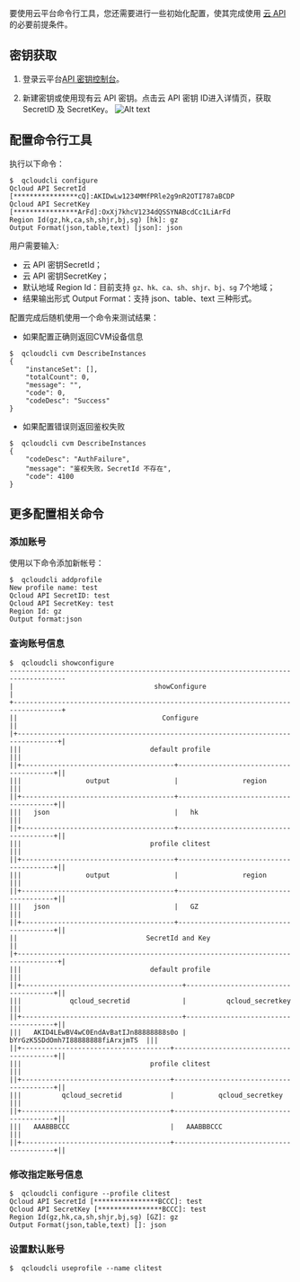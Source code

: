 要使用云平台命令行工具，您还需要进行一些初始化配置，使其完成使用 [云 API](http://tcecqpoc.fsphere.cn/product/api.html)的必要前提条件。

## 密钥获取
1) 登录云平台[API 密钥控制台](http://console.tce.fsphere.cn/capi)。

2) 新建密钥或使用现有云 API 密钥。点击云 API 密钥 ID进入详情页，获取 SecretID 及 SecretKey。
![Alt text](http://imgcache.tcecqpoc.fsphere.cn/image/mc.qcloudimg.com/static/img/ab7aea426d53f31f6bb1fc84bd2ce177/1.png)

## 配置命令行工具

执行以下命令：

```
$  qcloudcli configure
Qcloud API SecretId [****************cQ]:AKIDwLw1234MMfPRle2g9nR2OTI787aBCDP
Qcloud API SecretKey [****************ArFd]:OxXj7khcV1234dQSSYNABcdCc1LiArFd
Region Id(gz,hk,ca,sh,shjr,bj,sg) [hk]: gz
Output Format(json,table,text) [json]: json
```

用户需要输入:

- 云 API 密钥SecretId；
- 云 API 密钥SecretKey；
- 默认地域 Region Id：目前支持 `gz、hk、ca、sh、shjr、bj、sg` 7个地域；
- 结果输出形式 Output Format：支持 json、table、text 三种形式。

配置完成后随机使用一个命令来测试结果：

- 如果配置正确则返回CVM设备信息

```
$  qcloudcli cvm DescribeInstances
{
    "instanceSet": [], 
    "totalCount": 0, 
    "message": "", 
    "code": 0, 
    "codeDesc": "Success"
}

```
- 如果配置错误则返回鉴权失败

```
$  qcloudcli cvm DescribeInstances
{
    "codeDesc": "AuthFailure", 
    "message": "鉴权失败，SecretId 不存在", 
    "code": 4100
}
```
## 更多配置相关命令
### 添加账号

使用以下命令添加新帐号：

```
$  qcloudcli addprofile
New profile name: test
Qcloud API SecretID: test
Qcloud API SecretKey: test
Region Id: gz
Output format:json 
```
### 查询账号信息

```
$  qcloudcli showconfigure
------------------------------------------------------------------------------------
|                                   showConfigure                                  |
+----------------------------------------------------------------------------------+
||                                    Configure                                   ||
|+--------------------------------------------------------------------------------+|
|||                                default profile                               |||
||+--------------------------------------+---------------------------------------+||
|||                output                |                region                 |||
||+--------------------------------------+---------------------------------------+||
|||   json                               |   hk                                  |||
||+--------------------------------------+---------------------------------------+||
|||                                profile clitest                               |||
||+--------------------------------------+---------------------------------------+||
|||                output                |                region                 |||
||+--------------------------------------+---------------------------------------+||
|||   json                               |   GZ                                  |||
||+--------------------------------------+---------------------------------------+||
||                                SecretId and Key                                ||
|+--------------------------------------------------------------------------------+|
|||                                default profile                               |||
||+----------------------------------------+-------------------------------------+||
|||            qcloud_secretid             |          qcloud_secretkey           |||
||+----------------------------------------+-------------------------------------+||
|||   AKID4LEwBV4wC0EndAvBatIJn88888888s0o |   bYrGzK5SDdOmh7I88888888fiArxjmTS  |||
||+-------------------------------------+----------------------------------------+||
|||                                profile clitest                               |||
||+-------------------------------------+----------------------------------------+||
|||          qcloud_secretid            |           qcloud_secretkey             |||
||+-------------------------------------+----------------------------------------+||
|||   AAABBBCCC                         |   AAABBBCCC                            |||
||+-------------------------------------+----------------------------------------+||

```

### 修改指定账号信息

```
$  qcloudcli configure --profile clitest
Qcloud API SecretId [****************BCCC]: test
Qcloud API SecretKey [****************BCCC]: test
Region Id(gz,hk,ca,sh,shjr,bj,sg) [GZ]: gz
Output Format(json,table,text) []: json
```
### 设置默认账号

```
$  qcloudcli useprofile --name clitest
```


























